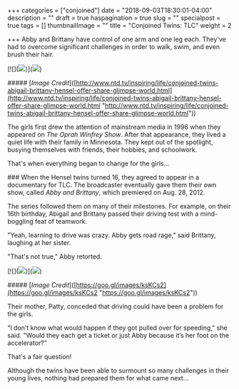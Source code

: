 +++
categories = ["conjoined"]
date = "2018-09-03T18:30:01-04:00"
description = ""
draft = true
haspagination = true
slug = ""
specialpost = true
tags = []
thumbnailImage = ""
title = "Conjoined Twins: TLC"
weight = 2

+++
Abby and Brittany have control of one arm and one leg each. They've had to overcome significant challenges in order to walk, swim, and even brush their hair.

\[!\[\](![](http://brainsation.com/wp-content/uploads/2018/07/c-20-1-1-1.jpg))\](![](http://brainsation.com/wp-content/uploads/2018/07/c-20-1-1-1.jpg))

\##### \[_Image Credit_\]([http://www.ntd.tv/inspiring/life/conjoined-twins-abigail-brittany-hensel-offer-share-glimpse-world.html](http://www.ntd.tv/inspiring/life/conjoined-twins-abigail-brittany-hensel-offer-share-glimpse-world.html "http://www.ntd.tv/inspiring/life/conjoined-twins-abigail-brittany-hensel-offer-share-glimpse-world.html"))

The girls first drew the attention of mainstream media in 1996 when they appeared on _The Oprah Winfrey Show_. After that appearance, they lived a quiet life with their family in Minnesota. They kept out of the spotlight, busying themselves with friends, their hobbies, and schoolwork.

That's when everything began to change for the girls...

\### When the Hensel twins turned 16, they agreed to appear in a documentary for TLC. The broadcaster eventually gave them their own show, called _Abby and Brittany_, which premiered on Aug. 28, 2012.

The series followed them on many of their milestones. For example, on their 16th birthday, Abigail and Brittany passed their driving test with a mind-boggling feat of teamwork.

"Yeah, learning to drive was crazy. Abby gets road rage," said Brittany, laughing at her sister.

"That's not true," Abby retorted.

\[!\[\](![](http://brainsation.com/wp-content/uploads/2018/07/a-3-1-1.jpg))\](![](http://brainsation.com/wp-content/uploads/2018/07/a-3-1-1.jpg))

\##### \[_Image Credit_\]([https://goo.gl/images/ksKCs2](https://goo.gl/images/ksKCs2 "https://goo.gl/images/ksKCs2"))

Their mother, Patty, conceded that driving could have been a problem for the girls.

“I don’t know what would happen if they got pulled over for speeding," she said. "Would they each get a ticket or just Abby because it’s her foot on the accelerator?”

That's a fair question!

Although the twins have been able to surmount so many challenges in their young lives, nothing had prepared them for what came next...